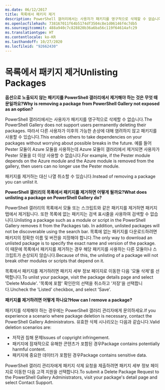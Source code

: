 ```yaml
---
ms.date: 06/12/2017
title: 목록에서 패키지 제거
description: PowerShell 갤러리에서는 사용자가 패키지를 영구적으로 삭제할 수 없습니다. 따라서 다른 사용자가 이후의 가능한 손상에 대해 염려하지 않고 패키지를 사용할 수 있습니다.
ms.openlocfilehash: 738167011f64b5174df3504c8e1d06146f4c7db5
ms.sourcegitcommit: 488a940c7c828820b36a6ba56c119f64614afc29
ms.translationtype: HT
ms.contentlocale: ko-KR
ms.lasthandoff: 10/27/2020
ms.locfileid: "92662430"
---
```

# <a name="unlisting-packages"></a><span data-ttu-id="3c655-104">목록에서 패키지 제거</span><span class="sxs-lookup"><span data-stu-id="3c655-104">Unlisting Packages</span></span>

<span data-ttu-id="3c655-105">**옵션으로 노출되지 않는 패키지를 PowerShell 갤러리에서 제거해야 하는 것은 무엇 때문일까요?**</span><span class="sxs-lookup"><span data-stu-id="3c655-105">**Why is removing a package from PowerShell Gallery not exposed as an option?**</span></span>

<span data-ttu-id="3c655-106">PowerShell 갤러리에서는 사용자가 패키지를 영구적으로 삭제할 수 없습니다.</span><span class="sxs-lookup"><span data-stu-id="3c655-106">The PowerShell Gallery does not support users permanently deleting their packages.</span></span> <span data-ttu-id="3c655-107">따라서 다른 사용자가 이후의 가능한 손상에 대해 염려하지 않고 패키지를 사용할 수 있습니다.</span><span class="sxs-lookup"><span data-stu-id="3c655-107">This enables others to take dependencies on your packages without worrying about possible breaks in the future.</span></span>
<span data-ttu-id="3c655-108">예를 들어 Pester 모듈이 Azure 모듈을 사용하는데 Azure 모듈이 갤러리에서 제거되면 사용자가 Pester 모듈을 더 이상 사용할 수 없습니다.</span><span class="sxs-lookup"><span data-stu-id="3c655-108">For example, if the Pester module depends on the Azure module and the Azure module is removed from the gallery, then users can no longer use the Pester module.</span></span>

<span data-ttu-id="3c655-109">패키지를 제거하는 대신 나열 취소할 수 있습니다.</span><span class="sxs-lookup"><span data-stu-id="3c655-109">Instead of removing a package you can unlist it.</span></span>

<span data-ttu-id="3c655-110">**PowerShell 갤러리의 목록에서 패키지를 제거하면 어떻게 될까요?**</span><span class="sxs-lookup"><span data-stu-id="3c655-110">**What does unlisting a package on PowerShell Gallery do?**</span></span>

<span data-ttu-id="3c655-111">PowerShell 갤러리의 목록에서 모듈 또는 스크립트와 같은 패키지를 제거하면 패키지 탭에서 제거됩니다. 또한 목록에 없는 패키지는 검색 표시줄을 사용하여 검색할 수 없습니다.</span><span class="sxs-lookup"><span data-stu-id="3c655-111">Unlisting a package such as a module or script in the PowerShell Gallery removes it from the Packages tab. In addition, unlisted packages will not be discoverable using the search bar.</span></span> <span data-ttu-id="3c655-112">목록에 없는 패키지를 다운로드하려면 패키지의 정확한 이름 및 버전을 지정해야 합니다.</span><span class="sxs-lookup"><span data-stu-id="3c655-112">The only way to download an unlisted package is to specify the exact name and version of the package.</span></span> <span data-ttu-id="3c655-113">이 때문에 목록에서 패키지를 제거하는 경우 해당 패키지를 사용하는 다른 모듈이나 스크립트가 손상되지 않습니다.</span><span class="sxs-lookup"><span data-stu-id="3c655-113">Because of this, the unlisting of a package will not break other modules or scripts that depend on it.</span></span>

<span data-ttu-id="3c655-114">목록에서 패키지를 제거하려면 패키지 세부 정보 페이지로 이동한 다음 '모듈 삭제'를 선택합니다.</span><span class="sxs-lookup"><span data-stu-id="3c655-114">To unlist your package, visit the package details page and select 'Delete Module'.</span></span> <span data-ttu-id="3c655-115">'목록에 포함' 확인란의 선택을 취소하고 '저장'을 선택합니다.</span><span class="sxs-lookup"><span data-stu-id="3c655-115">Uncheck the 'Listed' checkbox, and select 'Save'.</span></span>

<span data-ttu-id="3c655-116">**패키지를 제거하려면 어떻게 하나요?**</span><span class="sxs-lookup"><span data-stu-id="3c655-116">**How can I remove a package?**</span></span>

<span data-ttu-id="3c655-117">패키지를 삭제해야 하는 경우에는 PowerShell 갤러리 관리자에게 문의하세요.</span><span class="sxs-lookup"><span data-stu-id="3c655-117">If you experience a scenario where package deletion is necessary, contact the PowerShell Gallery Administrators.</span></span> <span data-ttu-id="3c655-118">유효한 삭제 시나리오는 다음과 같습니다.</span><span class="sxs-lookup"><span data-stu-id="3c655-118">Valid deletion scenarios are:</span></span>

- <span data-ttu-id="3c655-119">저작권 침해 문제</span><span class="sxs-lookup"><span data-stu-id="3c655-119">Issues of copyright infringement.</span></span>
- <span data-ttu-id="3c655-120">패키지에 잠재적으로 유해한 콘텐츠가 포함된 경우</span><span class="sxs-lookup"><span data-stu-id="3c655-120">Package contains potentially harmful content.</span></span>
- <span data-ttu-id="3c655-121">패키지에 중요한 데이터가 포함된 경우</span><span class="sxs-lookup"><span data-stu-id="3c655-121">Package contains sensitive data.</span></span>

<span data-ttu-id="3c655-122">PowerShell 갤러리 관리자에게 패키지 삭제 요청을 제출하려면 패키지 세부 정보 페이지로 이동한 다음 고객 지원을 선택합니다.</span><span class="sxs-lookup"><span data-stu-id="3c655-122">To submit a Delete Package Request to the PowerShell Gallery Administrators, visit your package's detail page and select Contact Support.</span></span>
